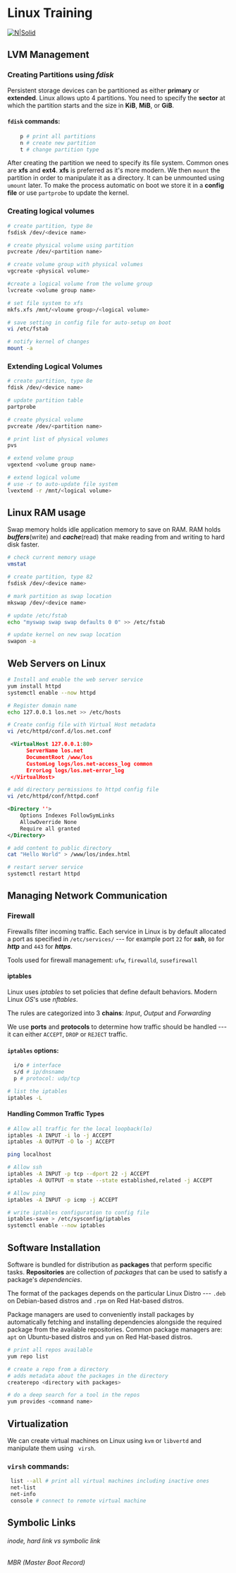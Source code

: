 ﻿# Linux Training
[![N|Solid](https://vieo.tv/assets/uploads/nairobi-kenya-linux-event.jpg)](http://livingopensource.net)

## LVM Management

### Creating Partitions using *fdisk*
Persistent storage devices can be partitioned as either __primary__ or __extended__. Linux allows upto 4 partitions. You need to specify the __sector__ at which the partition starts and the size in __KiB__, __MiB__, or __GiB__.  

####  ```fdisk``` commands: 
```sh
    p # print all partitions
    n # create new partition
    t # change partition type
```

After creating the partition we need to specify its file system. Common ones are __xfs__ and __ext4__. __xfs__ is preferred as it's more modern. We then ```mount``` the partition in order to manipulate it as a directory. It can be unmounted using ```umount```  later. To make the process automatic on boot we store it in a __config file__ or use ```partprobe``` to update the kernel.


### Creating logical volumes
```sh
# create partition, type 8e
fsdisk /dev/<device name>
```

```sh
# create physical volume using partition
pvcreate /dev/<partition name>
```

```sh
# create volume group with physical volumes
vgcreate <physical volume>
```

```sh
#create a logical volume from the volume group
lvcreate <volume group name> 
```

```sh
# set file system to xfs
mkfs.xfs /mnt/<vloume group>/<logical volume>
```

```sh
# save setting in config file for auto-setup on boot
vi /etc/fstab 
```

```sh
# notify kernel of changes
mount -a
```

### Extending Logical Volumes

```sh
# create partition, type 8e
fdisk /dev/<device name>
```

```sh
# update partition table
partprobe
```

```sh
# create physical volume
pvcreate /dev/<partition name>
```

```sh
# print list of physical volumes
pvs
```

```sh
# extend volume group
vgextend <volume group name>
```

```sh
# extend logical volume
# use -r to auto-update file system
lvextend -r /mnt/<logical volume>
```

## Linux RAM usage
Swap memory holds idle application memory to save on RAM. RAM holds ___buffers___(write) and ___cache___(read) that make reading from and writing to hard disk faster.

```sh
# check current memory usage
vmstat
```

```sh
# create partition, type 82
fsdisk /dev/<device name>
```

```sh
# mark partition as swap location
mkswap /dev/<device name>
```

```sh
# update /etc/fstab
echo "myswap swap swap defaults 0 0" >> /etc/fstab
```

```sh
# update kernel on new swap location
swapon -a
```




 ## Web Servers on Linux
```sh
# Install and enable the web server service
yum install httpd
systemctl enable --now httpd
```


```sh
# Register domain name
echo 127.0.0.1 los.net >> /etc/hosts 
```
   
```sh
# Create config file with Virtual Host metadata
vi /etc/httpd/conf.d/los.net.conf
```

```xml
 <VirtualHost 127.0.0.1:80>
      ServerName los.net
      DocumentRoot /www/los
      CustomLog logs/los.net-access_log common
      ErrorLog logs/los.net-error_log
 </VirtualHost>
 ```

```sh
# add directory permissions to httpd config file
vi /etc/httpd/conf/httpd.conf
```

```xml
<Directory ''>
    Options Indexes FollowSymLinks
    AllowOverride None
    Require all granted
</Directory>
```

```sh
# add content to public directory
cat "Hello World" > /www/los/index.html
```

```sh
# restart server service
systemctl restart httpd
```


## Managing Network Communication
### Firewall
Firewalls filter incoming traffic. Each service in Linux is by default allocated a port as specified in ```/etc/services/``` --- for example port ```22``` for ___ssh___, ```80``` for ___http___ and ```443``` for ___https___. 
 
 Tools used for firewall management: ```ufw```, ```firewalld```, ```susefirewall```

#### iptables
Linux uses _iptables_ to set policies that define default behaviors. Modern Linux _OS_'s use _nftables_. 

The rules are categorized into 3 __chains__: _Input_, _Output_ and _Forwarding_ 

We use __ports__ and __protocols__ to determine how traffic should be handled --- it can either ```ACCEPT```, ```DROP``` or ```REJECT``` traffic.

 #### ```iptables``` options:
 ```sh
   i/o # interface
   s/d # ip/dnsname
   p # protocol: udp/tcp
   ```

```sh
# list the iptables
iptables -L
```

#### Handling Common Traffic Types
```sh
# Allow all traffic for the local loopback(lo)
iptables -A INPUT -i lo -j ACCEPT
iptables -A OUTPUT -O lo -j ACCEPT

ping localhost
```
```sh
# Allow ssh
iptables -A INPUT -p tcp --dport 22 -j ACCEPT
iptables -A OUTPUT -m state --state established,related -j ACCEPT
```

```sh
# Allow ping
iptables -A INPUT -p icmp -j ACCEPT
```

```sh
# write iptables configuration to config file
iptables-save > /etc/sysconfig/iptables
systemctl enable --now iptables
```

## Software Installation
Software is bundled for distribution as __packages__ that perform specific tasks. __Repositories__ are collection of _packages_ that can be used to satisfy a package's _dependencies_.
 
 The format of the packages depends on the particular Linux Distro --- ```.deb```  on Debian-based distros  and ```.rpm``` on Red Hat-based distros. 
 
 Package managers  are used to conveniently install packages by automatically fetching and installing dependencies alongside the required package from the available repositories. Common package managers are: ```apt``` on Ubuntu-based distros and ```yum``` on Red Hat-based distros.

```sh
# print all repos available
yum repo list 
```
```sh
# create a repo from a directory
# adds metadata about the packages in the directory
createrepo <directory with packages>
```
```sh
# do a deep search for a tool in the repos
yum provides <command name>
```

## Virtualization
We can create virtual machines on Linux using  ```kvm```
or ```libvertd``` and manipulate them using ``` virsh```.

### ```virsh``` commands:
```sh
 list --all # print all virtual machines including inactive ones
 net-list
 net-info
 console # connect to remote virtual machine
``` 


## Symbolic Links
###### inode, hard link vs symbolic link
###### MBR (Master Boot Record)

